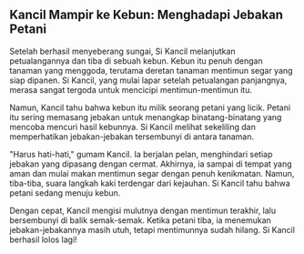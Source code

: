 ## Kancil Mampir ke Kebun: Menghadapi Jebakan Petani

Setelah berhasil menyeberang sungai, Si Kancil melanjutkan petualangannya dan tiba di sebuah kebun. Kebun itu penuh dengan tanaman yang menggoda, terutama deretan tanaman mentimun segar yang siap dipanen. Si Kancil, yang mulai lapar setelah petualangan panjangnya, merasa sangat tergoda untuk mencicipi mentimun-mentimun itu.

Namun, Kancil tahu bahwa kebun itu milik seorang petani yang licik. Petani itu sering memasang jebakan untuk menangkap binatang-binatang yang mencoba mencuri hasil kebunnya. Si Kancil melihat sekeliling dan memperhatikan jebakan-jebakan tersembunyi di antara tanaman.

"Harus hati-hati," gumam Kancil. Ia berjalan pelan, menghindari setiap jebakan yang dipasang dengan cermat. Akhirnya, ia sampai di tempat yang aman dan mulai makan mentimun segar dengan penuh kenikmatan. Namun, tiba-tiba, suara langkah kaki terdengar dari kejauhan. Si Kancil tahu bahwa petani sedang menuju kebun.

Dengan cepat, Kancil mengisi mulutnya dengan mentimun terakhir, lalu bersembunyi di balik semak-semak. Ketika petani tiba, ia menemukan jebakan-jebakannya masih utuh, tetapi mentimunnya sudah hilang. Si Kancil berhasil lolos lagi!
